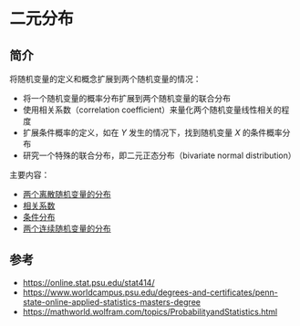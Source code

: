 # 二元分布

## 简介

将随机变量的定义和概念扩展到两个随机变量的情况：

- 将一个随机变量的概率分布扩展到两个随机变量的联合分布
- 使用相关系数（correlation coefficient）来量化两个随机变量线性相关的程度
- 扩展条件概率的定义，如在 $Y$ 发生的情况下，找到随机变量 $X$ 的条件概率分布
- 研究一个特殊的联合分布，即二元正态分布（bivariate normal distribution）

主要内容：

- [两个离散随机变量的分布](1_two_discrete_random_variable.md)
- [相关系数](2_correlation_coefficient.md)
- [条件分布](3_conditional_distribution.md)
- [两个连续随机变量的分布](4_two_continuous_random_variable.md)

## 参考

- https://online.stat.psu.edu/stat414/
- https://www.worldcampus.psu.edu/degrees-and-certificates/penn-state-online-applied-statistics-masters-degree
- https://mathworld.wolfram.com/topics/ProbabilityandStatistics.html